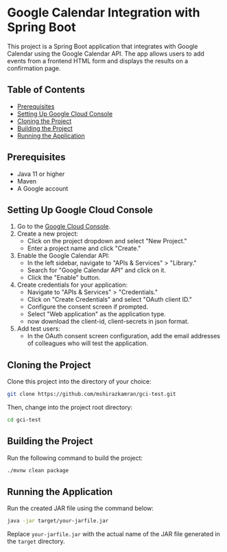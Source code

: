 # Google Calendar Integration with Spring Boot

This project is a Spring Boot application that integrates with Google Calendar using the Google Calendar API. The app allows users to add events from a frontend HTML form and displays the results on a confirmation page.

## Table of Contents

- [Prerequisites](#prerequisites)
- [Setting Up Google Cloud Console](#setting-up-google-cloud-console)
- [Cloning the Project](#cloning-the-project)
- [Building the Project](#building-the-project)
- [Running the Application](#running-the-application)

## Prerequisites

- Java 11 or higher
- Maven
- A Google account

## Setting Up Google Cloud Console

1. Go to the [Google Cloud Console](https://console.cloud.google.com/).
2. Create a new project:
   - Click on the project dropdown and select "New Project."
   - Enter a project name and click "Create."
3. Enable the Google Calendar API:
   - In the left sidebar, navigate to "APIs & Services" > "Library."
   - Search for "Google Calendar API" and click on it.
   - Click the "Enable" button.
4. Create credentials for your application:
   - Navigate to "APIs & Services" > "Credentials."
   - Click on "Create Credentials" and select "OAuth client ID."
   - Configure the consent screen if prompted.
   - Select "Web application" as the application type.
   - now download the client-id, client-secrets in json format.
5. Add test users:
   - In the OAuth consent screen configuration, add the email addresses of colleagues who will test the application.

## Cloning the Project

Clone this project into the directory of your choice:

```bash
git clone https://github.com/mshirazkamran/gci-test.git
```

Then, change into the project root directory:

```bash
cd gci-test
```

## Building the Project

Run the following command to build the project:

```bash
./mvnw clean package
```

## Running the Application

Run the created JAR file using the command below:

```bash
java -jar target/your-jarfile.jar
```

Replace `your-jarfile.jar` with the actual name of the JAR file generated in the `target` directory.
```
